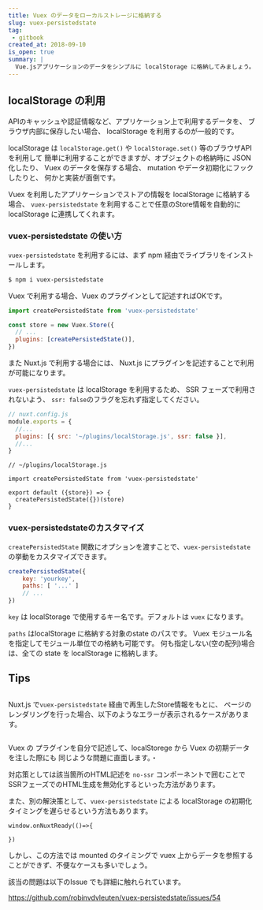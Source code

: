 ```yaml
---
title: Vuex のデータをローカルストレージに格納する
slug: vuex-persistedstate
tag: 
 - gitbook
created_at: 2018-09-10
is_open: true
summary: | 
  Vue.jsアプリケーションのデータをシンプルに localStorage に格納してみましょう。
---
```


## localStorage の利用

APIのキャッシュや認証情報など、アプリケーション上で利用するデータを、
ブラウザ内部に保存したい場合、 localStorage を利用するのが一般的です。

localStorage は `localStorage.get()` や `localStorage.set()` 等のブラウザAPI を利用して
簡単に利用することができますが、オブジェクトの格納時に JSON 化したり、
Vuex のデータを保存する場合、 mutation やデータ初期化にフックしたりと、
何かと実装が面倒です。

Vuex を利用したアプリケーションでストアの情報を localStorage に格納する場合、
`vuex-persistedstate` を利用することで任意のStore情報を自動的に localStorage に連携してくれます。

### vuex-persistedstate の使い方

`vuex-persistedstate` を利用するには、まず npm 経由でライブラリをインストールします。

```bash
$ npm i vuex-persistedstate
```

Vuex で利用する場合、Vuex のプラグインとして記述すればOKです。

```js
import createPersistedState from 'vuex-persistedstate'

const store = new Vuex.Store({
  // ...
  plugins: [createPersistedState()],
})
```

また Nuxt.js で利用する場合には、 Nuxt.js にプラグインを記述することで利用が可能になります。

`vuex-persistedstate` は localStorage を利用するため、 SSR フェーズで利用されないよう、
`ssr: false`のフラグを忘れず指定してください。

```js
// nuxt.config.js
module.exports = {
  //...
  plugins: [{ src: '~/plugins/localStorage.js', ssr: false }],
  //...
}
```

```
// ~/plugins/localStorage.js

import createPersistedState from 'vuex-persistedstate'

export default ({store}) => {
  createPersistedState({})(store)
}
```

### vuex-persistedstateのカスタマイズ

`createPersistedState` 関数にオプションを渡すことで、`vuex-persistedstate`の挙動をカスタマイズできます。

```js
createPersistedState({
    key: 'yourkey',
    paths: [ '...' ]
    // ...
})
```

`key` は localStorage で使用するキー名です。デフォルトは `vuex` になります。

`paths` はlocalStorage に格納する対象のstate のパスです。 
Vuex モジュール名を指定してモジュール単位での格納も可能です。
何も指定しない(空の配列)場合は、全ての state を localStorage に格納します。

## Tips 

## 

Nuxt.js で`vuex-persistedstate` 経由で再生したStore情報をもとに、
ページのレンダリングを行った場合、以下のようなエラーが表示されるケースがあります。

```text

```

Vuex の プラグインを自分で記述して、localStorege から Vuex の初期データを注した際にも
同じような問題に直面します。・

対応策としては該当箇所のHTML記述を `no-ssr` コンポーネントで囲むことで
SSRフェーズでのHTML生成を無効化するといった方法があります。

また、別の解決策として、`vuex-persistedstate` による localStorage の初期化タイミングを遅らせるという方法もあります。 

```
window.onNuxtReady(()=>{

})
```

しかし、この方法では mounted のタイミングで vuex 上からデータを参照することができず、不便なケースも多いでしょう。

該当の問題は以下のIssue でも詳細に触れられています。

https://github.com/robinvdvleuten/vuex-persistedstate/issues/54

　

